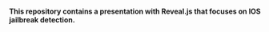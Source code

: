 #### This repository contains a presentation with Reveal.js that focuses on IOS jailbreak detection.
